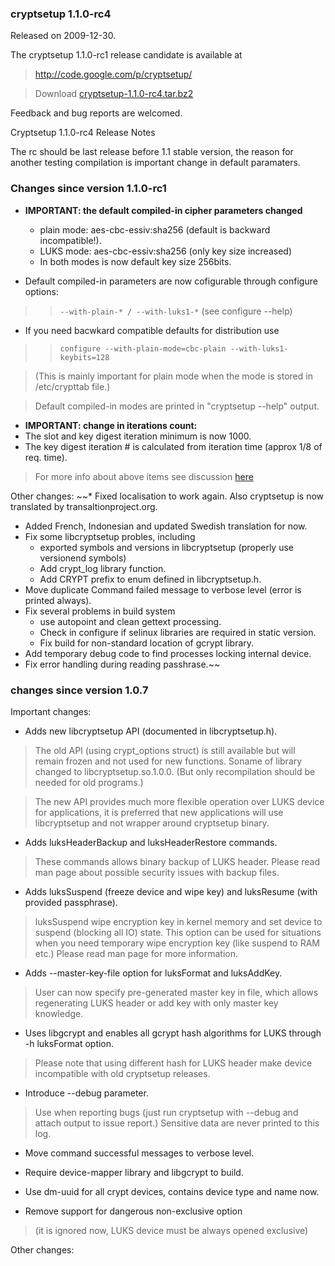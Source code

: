 ### cryptsetup 1.1.0-rc4 ###
Released on 2009-12-30.

The cryptsetup 1.1.0-rc1 release candidate is available at

> http://code.google.com/p/cryptsetup/

> Download [cryptsetup-1.1.0-rc4.tar.bz2](http://cryptsetup.googlecode.com/files/cryptsetup-1.1.0-rc4.tar.bz2)

Feedback and bug reports are welcomed.

Cryptsetup 1.1.0-rc4 Release Notes


The rc should be last release before 1.1 stable version, the reason for another
testing compilation is important change in default paramaters.

### Changes since version 1.1.0-rc1 ###

  * **IMPORTANT: the default compiled-in cipher parameters changed**
    * plain mode: aes-cbc-essiv:sha256 (default is backward incompatible!).
    * LUKS mode: aes-cbc-essiv:sha256 (only key size increased)
    * In both modes is now default key size 256bits.

  * Default compiled-in parameters are now cofigurable through configure options:
> > ` --with-plain-* / --with-luks1-* ` (see configure --help)

  * If you need bacwkard compatible defaults for distribution use
> > ` configure --with-plain-mode=cbc-plain --with-luks1-keybits=128 `


> (This is mainly important for plain mode when the mode is stored in /etc/crypttab file.)

> Default compiled-in modes are printed in "cryptsetup --help" output.

  * **IMPORTANT: change in iterations count:**
  * The slot and key digest iteration minimum is now 1000.
  * The key digest iteration # is calculated from iteration time (approx 1/8 of req. time).

> For more info about above items see discussion [here](http://tinyurl.com/yaug97y)

Other changes:
~~* Fixed localisation to work again. Also cryptsetup is now translated by transaltionproject.org.
  * Added French, Indonesian and updated Swedish translation for now.
  * Fix some libcryptsetup probles, including
    * exported symbols and versions in libcryptsetup (properly use versionend symbols)
    * Add crypt\_log library function.
    * Add CRYPT prefix to enum defined in libcryptsetup.h.
  * Move duplicate Command failed message to verbose level (error is printed always).
  * Fix several problems in build system
    * use autopoint and clean gettext processing.
    * Check in configure if selinux libraries are required in static version.
    * Fix build for non-standard location of gcrypt library.
  * Add temporary debug code to find processes locking internal device.
  * Fix error handling during reading passhrase.~~

### changes since version 1.0.7 ###

Important changes:

  * Adds new libcryptsetup API (documented in libcryptsetup.h).

> The old API (using crypt\_options struct) is still available but will remain
> frozen and not used for new functions.
> Soname of library changed to libcryptsetup.so.1.0.0.
> (But only recompilation should be needed for old programs.)

> The new API provides much more flexible operation over LUKS device for
> applications, it is preferred that new applications will use libcryptsetup
> and not wrapper around cryptsetup binary.

  * Adds luksHeaderBackup and luksHeaderRestore commands.

> These commands allows binary backup of LUKS header.
> Please read man page about possible security issues with backup files.

  * Adds luksSuspend (freeze device and wipe key) and luksResume (with provided passphrase).

> luksSuspend wipe encryption key in kernel memory and set device to suspend
> (blocking all IO) state. This option can be used for situations when you need
> temporary wipe encryption key (like suspend to RAM etc.)
> Please read man page for more information.

  * Adds --master-key-file option for luksFormat and luksAddKey.

> User can now specify pre-generated master key in file, which allows regenerating
> LUKS header or add key with only master key knowledge.

  * Uses libgcrypt and enables all gcrypt hash algorithms for LUKS through -h luksFormat option.

> Please note that using different hash for LUKS header make device incompatible with
> old cryptsetup releases.

  * Introduce --debug parameter.

> Use when reporting bugs (just run cryptsetup with --debug and attach output
> to issue report.) Sensitive data are never printed to this log.

  * Move command successful messages to verbose level.

  * Require device-mapper library and libgcrypt to build.

  * Use dm-uuid for all crypt devices, contains device type and name now.

  * Remove support for dangerous non-exclusive option
> (it is ignored now, LUKS device must be always opened exclusive)

Other changes:
